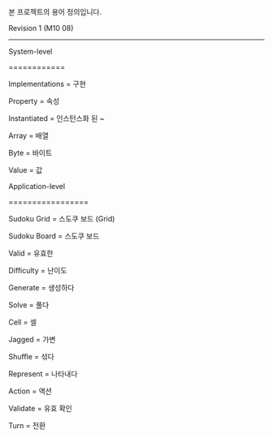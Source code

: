 본 프로젝트의 용어 정의입니다.

Revision 1 (M10 08)

----

System-level

============

Implementations = 구현

Property = 속성

Instantiated = 인스턴스화 된 ~

Array = 배열

Byte = 바이트

Value = 값


Application-level

=================

Sudoku Grid = 스도쿠 보드 (Grid)

Sudoku Board = 스도쿠 보드

Valid = 유효한

Difficulty = 난이도

Generate = 생성하다

Solve = 풀다

Cell = 셀

Jagged = 가변

Shuffle = 섞다

Represent = 나타내다

Action = 액션

Validate = 유효 확인

Turn = 전환

